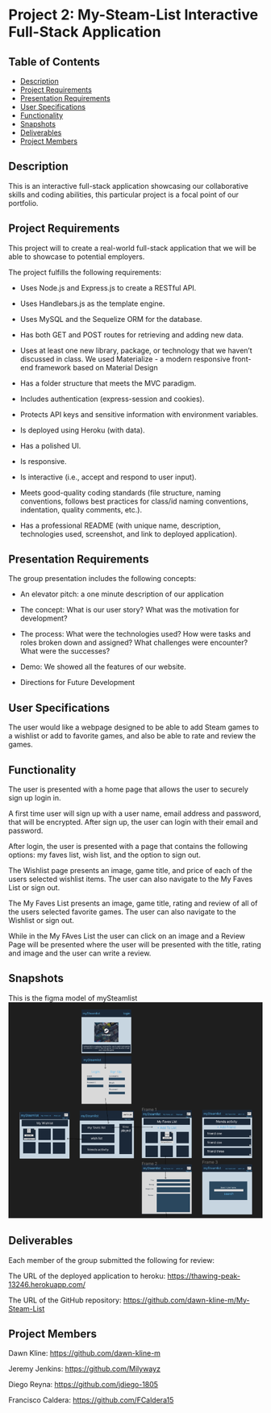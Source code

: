 # Project 2: My-Steam-List Interactive Full-Stack Application

## Table of Contents

- [Description](#description)
- [Project Requirements](#project-requirements)
- [Presentation Requirements](#presentation-requirements)
- [User Specifications](#user-specifications)
- [Functionality](#functionality)
- [Snapshots](#snapshots)
- [Deliverables](#deliverables)
- [Project Members](#project-members)

## Description

This is an interactive full-stack application showcasing our collaborative skills and coding abilities, this particular project is a focal point of our portfolio.

## Project Requirements

This project will to create a real-world full-stack application that we will be able to showcase to potential employers.

The project fulfills the following requirements:

- Uses Node.js and Express.js to create a RESTful API.

- Uses Handlebars.js as the template engine.

- Uses MySQL and the Sequelize ORM for the database.

- Has both GET and POST routes for retrieving and adding new data.

- Uses at least one new library, package, or technology that we haven’t discussed in class.
  We used Materialize - a modern responsive front-end framework based on Material Design

- Has a folder structure that meets the MVC paradigm.

- Includes authentication (express-session and cookies).

- Protects API keys and sensitive information with environment variables.

- Is deployed using Heroku (with data).

- Has a polished UI.

- Is responsive.

- Is interactive (i.e., accept and respond to user input).

- Meets good-quality coding standards (file structure, naming conventions, follows best practices for class/id naming conventions, indentation, quality comments, etc.).

- Has a professional README (with unique name, description, technologies used, screenshot, and link to deployed application).

## Presentation Requirements

The group presentation includes the following concepts:

- An elevator pitch: a one minute description of our application

- The concept: What is our user story? What was the motivation for development?

- The process: What were the technologies used? How were tasks and roles broken down and assigned? What challenges were encounter? What were the successes?

- Demo: We showed all the features of our website.

- Directions for Future Development

## User Specifications

The user would like a webpage designed to be able to add Steam games to a wishlist or add to favorite games, and also be able to rate and review the games.

## Functionality

The user is presented with a home page that allows the user to securely sign up login in.

A first time user will sign up with a user name, email address and password, that will be encrypted. After sign up, the user can login with their email and password.

After login, the user is presented with a page that contains the following options: my faves list, wish list, and the option to sign out.

The Wishlist page presents an image, game title, and price of each of the users selected wishlist items. The user can also navigate to the My Faves List or sign out.

The My Faves List presents an image, game title, rating and review of all of the users selected favorite games. The user can also navigate to the Wishlist or sign out.

While in the My FAves List the user can click on an image and a Review Page will be presented where the user will be presented with the title, rating and image and the user can write a review.

## Snapshots

This is the figma model of mySteamlist </br>
![This is the Figma model of My-Steam-List](./public/img/figma.png)

## Deliverables

Each member of the group submitted the following for review:

The URL of the deployed application to heroku: https://thawing-peak-13246.herokuapp.com/

The URL of the GitHub repository: https://github.com/dawn-kline-m/My-Steam-List

## Project Members

Dawn Kline: https://github.com/dawn-kline-m </br>

Jeremy Jenkins: https://github.com/Milywayz </br>

Diego Reyna: https://github.com/jdiego-1805 </br>

Francisco Caldera: https://github.com/FCaldera15 </br>
